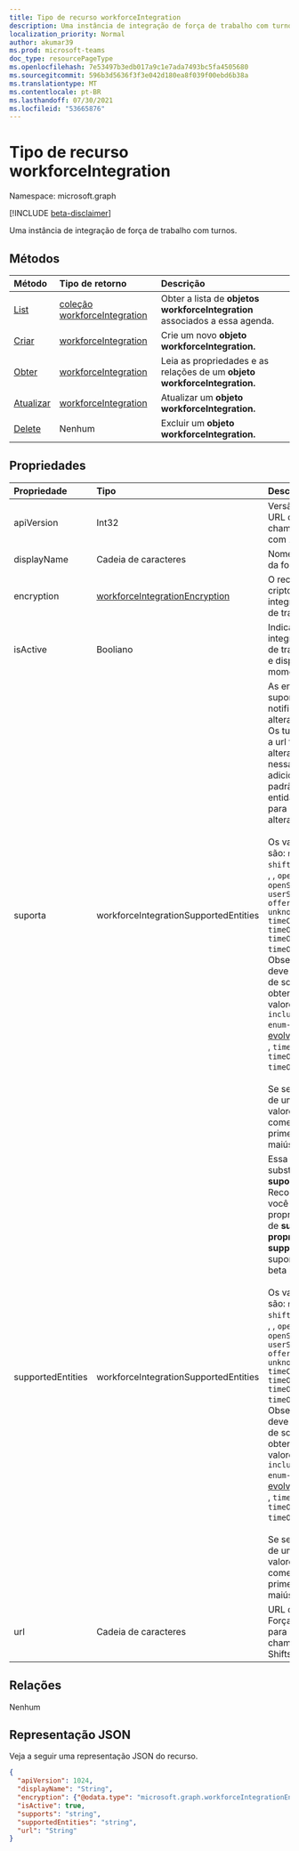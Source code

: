 ```yaml
---
title: Tipo de recurso workforceIntegration
description: Uma instância de integração de força de trabalho com turnos.
localization_priority: Normal
author: akumar39
ms.prod: microsoft-teams
doc_type: resourcePageType
ms.openlocfilehash: 7e53497b3edb017a9c1e7ada7493bc5fa4505680
ms.sourcegitcommit: 596b3d5636f3f3e042d180ea8f039f00ebd6b38a
ms.translationtype: MT
ms.contentlocale: pt-BR
ms.lasthandoff: 07/30/2021
ms.locfileid: "53665876"
---
```

# <a name="workforceintegration-resource-type"></a>Tipo de recurso workforceIntegration

Namespace: microsoft.graph

[!INCLUDE [beta-disclaimer](../../includes/beta-disclaimer.md)]

Uma instância de integração de força de trabalho com turnos.

## <a name="methods"></a>Métodos

| Método       | Tipo de retorno | Descrição |
|:-------------|:------------|:------------|
| [List](../api/workforceintegration-list.md) | [coleção workforceIntegration](workforceintegration.md) | Obter a lista de **objetos workforceIntegration** associados a essa agenda.|
| [Criar](../api/workforceintegration-post.md) | [workforceIntegration](workforceintegration.md) | Crie um novo **objeto workforceIntegration.**|
| [Obter](../api/workforceintegration-get.md) | [workforceIntegration](workforceintegration.md) | Leia as propriedades e as relações de um **objeto workforceIntegration.** |
| [Atualizar](../api/workforceintegration-update.md) | [workforceIntegration](workforceintegration.md) | Atualizar um **objeto workforceIntegration.** |
| [Delete](../api/workforceintegration-delete.md) | Nenhum | Excluir um **objeto workforceIntegration.** |

## <a name="properties"></a>Propriedades

| Propriedade     | Tipo        | Descrição |
|:-------------|:------------|:------------|
|apiVersion|Int32|Versão da API para a URL de retorno de chamada. Comece com 1.|
|displayName|Cadeia de caracteres|Nome da integração da força de trabalho.|
|encryption|[workforceIntegrationEncryption](workforceintegrationencryption.md)|O recurso de criptografia de integração de força de trabalho.|
|isActive|Booliano|Indica se essa integração de força de trabalho está ativa e disponível no momento.|
|suporta|workforceIntegrationSupportedEntities | As entidades Shifts suportadas para notificações de alteração síncrona. Os turnos retornarão a url fornecida nas alterações do cliente nessas entidades adicionadas aqui. Por padrão, nenhuma entidade tem suporte para notificações de alteração. <br><br>Os valores possíveis são: `none` , , , , , , , , `shift` , , , `swapRequest` , , `openshift` `openShiftRequest` `userShiftPreferences` `offerShiftRequest` `unknownFutureValue` `timeCard` `timeOffReason` `timeOff` `timeOffRequest` . Observe que você deve usar o header de solicitação para obter os seguintes valores nesta `Prefer: include-unknown-enum-members` [enum evolvável](/graph/best-practices-concept#handling-future-members-in-evolvable-enumerations): `timeCard` , , , `timeOffReason` `timeOff` `timeOffRequest` . <br><br>Se selecionar mais de um valor, todos os valores devem começar com a primeira letra em maiúscula.|
|supportedEntities|workforceIntegrationSupportedEntities | Essa propriedade substituiu **os suportes** em v1.0. Recomendamos que você use essa propriedade em vez de **suporte**. A **propriedade supports** ainda tem suporte na versão beta por enquanto. <br><br>Os valores possíveis são: `none` , , , , , , , , `shift` , , , `swapRequest` , , `openshift` `openShiftRequest` `userShiftPreferences` `offerShiftRequest` `unknownFutureValue` `timeCard` `timeOffReason` `timeOff` `timeOffRequest` . Observe que você deve usar o header de solicitação para obter os seguintes valores nesta `Prefer: include-unknown-enum-members` [enum evolvável](/graph/best-practices-concept#handling-future-members-in-evolvable-enumerations): `timeCard` , , , `timeOffReason` `timeOff` `timeOffRequest` . <br><br>Se selecionar mais de um valor, todos os valores devem começar com a primeira letra em maiúscula.|
|url|Cadeia de caracteres| URL de Integração de Força de Trabalho para retornos de chamada do serviço Shifts.|

## <a name="relationships"></a>Relações

Nenhum

## <a name="json-representation"></a>Representação JSON

Veja a seguir uma representação JSON do recurso.

<!-- {
  "blockType": "resource",
  "optionalProperties": [

  ],
  "@odata.type": "microsoft.graph.workforceIntegration"
}-->

```json
{
  "apiVersion": 1024,
  "displayName": "String",
  "encryption": {"@odata.type": "microsoft.graph.workforceIntegrationEncryption"},
  "isActive": true,
  "supports": "string",
  "supportedEntities": "string",
  "url": "String"
}
```

<!-- uuid: 16cd6b66-4b1a-43a1-adaf-3a886856ed98
2019-02-04 14:57:30 UTC -->
<!-- {
  "type": "#page.annotation",
  "description": "workforceIntegration resource",
  "keywords": "",
  "section": "documentation",
  "tocPath": ""
}-->


